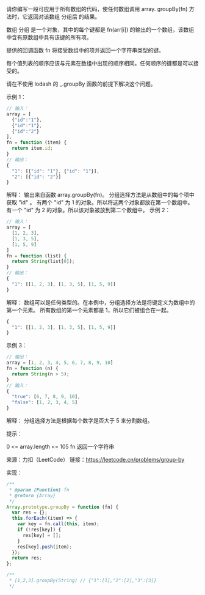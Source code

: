 请你编写一段可应用于所有数组的代码，使任何数组调用 array. groupBy(fn) 方法时，它返回对该数组 分组后 的结果。

数组 分组 是一个对象，其中的每个键都是 fn(arr[i]) 的输出的一个数组，该数组中含有原数组中具有该键的所有项。

提供的回调函数 fn 将接受数组中的项并返回一个字符串类型的键。

每个值列表的顺序应该与元素在数组中出现的顺序相同。任何顺序的键都是可以接受的。

请在不使用 lodash 的 \_.groupBy 函数的前提下解决这个问题。

示例 1：

```js
// 输入：
array = [
  {"id":"1"},
  {"id":"1"},
  {"id":"2"}
],
fn = function (item) {
  return item.id;
}
// 输出：
{
  "1": [{"id": "1"}, {"id": "1"}],
  "2": [{"id": "2"}]
}
```

解释：
输出来自函数 array.groupBy(fn)。
分组选择方法是从数组中的每个项中获取 "id" 。
有两个 "id" 为 1 的对象。所以将这两个对象都放在第一个数组中。
有一个 "id" 为 2 的对象。所以该对象被放到第二个数组中。
示例 2：

```js
// 输入：
array = [
  [1, 2, 3],
  [1, 3, 5],
  [1, 5, 9]
]
fn = function (list) {
  return String(list[0]);
}
// 输出：
{
  "1": [[1, 2, 3], [1, 3, 5], [1, 5, 9]]
}
```

解释：
数组可以是任何类型的。在本例中，分组选择方法是将键定义为数组中的第一个元素。
所有数组的第一个元素都是 1，所以它们被组合在一起。

```js
{
  "1": [[1, 2, 3], [1, 3, 5], [1, 5, 9]]
}
```

示例 3：

```js
// 输出：
array = [1, 2, 3, 4, 5, 6, 7, 8, 9, 10]
fn = function (n) {
  return String(n > 5);
}
// 输入：
{
  "true": [6, 7, 8, 9, 10],
  "false": [1, 2, 3, 4, 5]
}
```

解释：
分组选择方法是根据每个数字是否大于 5 来分割数组。

提示：

0 <= array.length <= 105
fn 返回一个字符串

来源：力扣（LeetCode）
链接：https://leetcode.cn/problems/group-by

实现：

```js
/**
 * @param {Function} fn
 * @return {Array}
 */
Array.prototype.groupBy = function (fn) {
  var res = {};
  this.forEach((item) => {
    var key = fn.call(this, item);
    if (!res[key]) {
      res[key] = [];
    }
    res[key].push(item);
  });
  return res;
};

/**
 * [1,2,3].groupBy(String) // {"1":[1],"2":[2],"3":[3]}
 */
```
